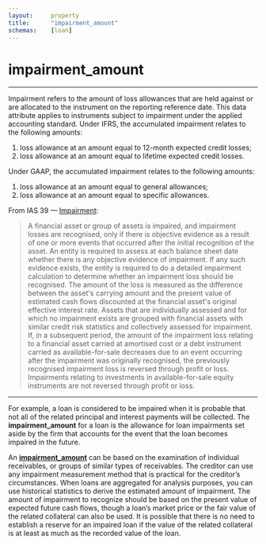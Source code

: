```yaml
---
layout:		property  
title:		"impairment_amount"  
schemas:	[loan]  
---
```


# impairment_amount

---

Impairment refers to the amount of loss allowances that are held against or are allocated to the instrument on the reporting reference date. This data attribute applies to instruments subject to impairment under the applied accounting standard. Under IFRS, the accumulated impairment relates to the following amounts:

1. loss allowance at an amount equal to 12-month expected credit losses;
2. loss allowance at an amount equal to lifetime expected credit losses.

Under GAAP, the accumulated impairment relates to the following
amounts:

1.  loss allowance at an amount equal to general allowances;
2.  loss allowance at an amount equal to specific allowances.

From IAS 39 — [Impairment][impairdef]:

> A financial asset or group of assets is impaired, and impairment losses are recognised, only if there is objective evidence as a result of one or more events that occurred after the initial recognition of the asset. An entity is required to assess at each balance sheet date whether there is any objective evidence of impairment. If any such evidence exists, the entity is required to do a detailed impairment calculation to determine whether an impairment loss should be recognised. The amount of the loss is measured as the difference between the asset's carrying amount and the present value of estimated cash flows discounted at the financial asset's original effective interest rate.
> Assets that are individually assessed and for which no impairment exists are grouped with financial assets with similar credit risk statistics and collectively assessed for impairment.
> If, in a subsequent period, the amount of the impairment loss relating to a financial asset carried at amortised cost or a debt instrument carried as available-for-sale decreases due to an event occurring after the impairment was originally recognised, the previously recognised impairment loss is reversed through profit or loss. Impairments relating to investments in available-for-sale equity instruments are not reversed through profit or loss.

---

[impairdef]: http://www.iasplus.com/en/standards/ias/ias39 

For example, a loan is considered to be impaired when it is probable that not all of the related principal and interest payments will be collected. The **impairment_amount** for a loan is the allowance for loan impairments set aside by the firm that accounts for the event that the loan becomes impaired in the future.

An [**impairment_amount**][amountdef] can be based on the examination of individual receivables, or groups of similar types of receivables. The creditor can use any impairment measurement method that is practical for the creditor’s circumstances. When loans are aggregated for analysis purposes, you can use historical statistics to derive the estimated amount of impairment. The amount of impairment to recognize should be based on the present value of expected future cash flows, though a loan’s market price or the fair value of the related collateral can also be used. It is possible that there is no need to establish a reserve for an impaired loan if the value of the related collateral is at least as much as the recorded value of the loan.

[amountdef]: http://www.accountingtools.com/questions-and-answers/loan-impairment-accounting.html


